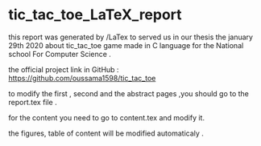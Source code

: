 # tic_tac_toe_LaTeX_report
this report was generated by /LaTex to served us in our thesis the january 29th 2020 about tic_tac_toe game made in C language for the National school For Computer Science .

the official project link in GitHub : https://github.com/oussama1598/tic_tac_toe

to modify the first , second and the abstract pages ,you should go to the report.tex file .

for the content you need to go to content.tex and modify it.

the figures, table of content will be modified automaticaly .
